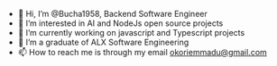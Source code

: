 - 👋 Hi, I’m @Bucha1958, Backend Software Engineer
- 👀 I’m interested in AI and NodeJs open source projects
- 🌱 I’m currently working on javascript and Typescript projects
- 💞️ I’m a graduate of ALX Software Engineering
- 📫 How to reach me is through my email okoriemmadu@gmail.com
<!---
Bucha1958/Bucha1958 is a ✨ special ✨ repository because its `README.md` (this file) appears on your GitHub profile.
You can click the Preview link to take a look at your changes.
--->
